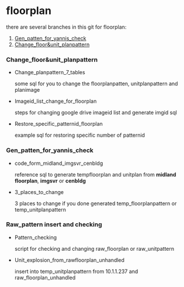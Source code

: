 # floorplan

there are several branches in this git for floorplan:

1. [Gen_patten_for_yannis_check](https://github.com/EasonNgan/floorplan/tree/Gen_patten_for_yannis_check)
2. [Change_floor&unit_planpattern](https://github.com/EasonNgan/floorplan/tree/Change_floor%26unit_planpattern)

### Change_floor&unit_planpattern

- Change_planpattern_7_tables

  some sql for you to change the floorplanpatten, unitplanpattern and planimage

- Imageid_list_change_for_floorplan

  steps for changing google drive imageid list and generate imgid sql

- Restore_specific_patternid_floorplan

  example sql for restoring specific number of patternid

### Gen_patten_for_yannis_check

- code_form_midland_imgsvr_cenbldg

  reference sql to generate tempfloorplan and unitplan from **midland floorplan**, **imgsvr** or **cenbldg**

- 3_places_to_change

  3 places to change if you done generated temp_floorplanpattern or temp_unitplanpattern

### Raw_pattern insert and checking

- Pattern_checking
  
  script for checking and changing raw_floorplan or raw_unitpattern
  
- Unit_explosion_from_rawfloorplan_unhandled

  insert into temp_unitplanpattern from 10.1.1.237 and raw_floorplan_unhandled
